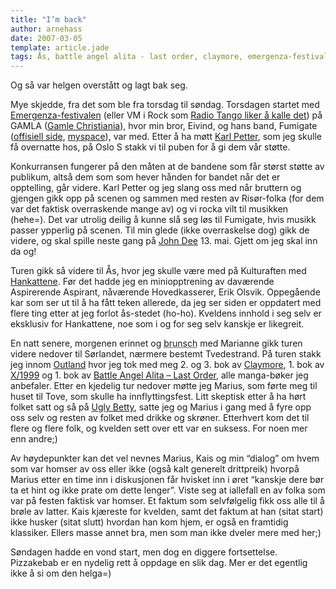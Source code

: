 ```yaml
---
title: "I’m back"
author: arnehass
date: 2007-03-05
template: article.jade
tags: Ås, battle angel alita - last order, claymore, emergenza-festivalen, Fest, gamle christiania, john dee, Oslo, radio tanga, Tvedestrand, ugly betty, vm i rock, x/1999
---
```


<p>Og så var helgen overstått og lagt bak seg.</p>
<p>Mye skjedde, fra det som ble fra torsdag til søndag. Torsdagen startet med <a href="http://www.emergenza.net/">Emergenza-festivalen</a> (eller VM i Rock som <a href="http://www.radiotango.no/ez/index.php/article/articleview/741">Radio Tango liker å kalle det</a>) på GAMLA (<a href="http://www.stortorvets-gjestgiveri.no/default.pl?subartlistekat=19">Gamle Christiania</a>), hvor min bror, Eivind, og hans band, Fumigate (<a href="http://fumigaterock.com/">offisiell side</a>, <a href="http://www.myspace.com/fumigate">myspace</a>), var med. Etter å ha møtt <a href="http://www.youtube.com/profile_videos?user=Karlph">Karl Petter</a>, som jeg skulle få overnatte hos, på Oslo S stakk vi til puben for å gi dem vår støtte.</p>
<span class="more"></span>
<p>Konkurransen fungerer på den måten at de bandene som får størst støtte av publikum, altså dem som som hever hånden for bandet når det er opptelling, går videre. Karl Petter og jeg slang oss med når bruttern og gjengen gikk opp på scenen og sammen med resten av Risør-folka (for dem var det faktisk overraskende mange av) og vi rocka vilt til musikken (hehe=). Det var utrolig deilig å kunne slå seg løs til Fumigate, hvis musikk passer ypperlig på scenen. Til min glede (ikke overraskelse dog) gikk de videre, og skal spille neste gang på <a href="http://www.rockefeller.no/">John Dee</a> 13. mai. Gjett om jeg skal inn da og!</p>
<p>Turen gikk så videre til Ås, hvor jeg skulle være med på Kulturaften med <a href="http://hankattforeningen.com/">Hankattene</a>. Før det hadde jeg en miniopptrening av daværende Aspirerende Aspirant, nåværende Hovedkasserer, Erik Olsvik. Oppegående kar som ser ut til å ha fått teken allerede, da jeg ser siden er oppdatert med flere ting etter at jeg forlot ås-stedet (ho-ho). Kveldens innhold i seg selv er eksklusiv for Hankattene, noe som i og for seg selv kanskje er likegreit.</p>
<p>En natt senere, morgenen erinnet og <abbr title="Breakfast &amp; lunsch at once">brunsch</abbr> med Marianne gikk turen videre nedover til Sørlandet, nærmere bestemt Tvedestrand. På turen stakk jeg innom <a href="http://www.outland.no/">Outland</a> hvor jeg tok med meg 2. og 3. bok av <a href="http://en.wikipedia.org/wiki/Claymore_(manga)">Claymore</a>, 1. bok av <a href="http://www.animenewsnetwork.com/encyclopedia/manga.php?id=1540">X/1999</a> og 1. bok av <a href="http://en.wikipedia.org/wiki/Battle_Angel_Alita">Battle Angel Alita – Last Order</a>, alle manga-bøker jeg anbefaler. Etter en kjedelig tur nedover møtte jeg Marius, som førte meg til huset til Tove, som skulle ha innflyttingsfest. Litt skeptisk etter å ha hørt folket satt og så på <a href="http://abc.go.com/primetime/uglybetty/index.html">Ugly Betty</a>, satte jeg og Marius i gang med å fyre opp oss selv og resten av folket med drikke og skrøner. Etterhvert kom det til flere og flere folk, og kvelden sett over ett var en suksess. For noen mer enn andre;)</p>
<p>Av høydepunkter kan det vel nevnes Marius, Kais og min “dialog” om hvem som var homser av oss eller ikke (også kalt generelt drittpreik) hvorpå Marius etter en time inn i diskusjonen får hvisket inn i øret “kanskje dere bør ta et hint og ikke prate om dette lenger”. Viste seg at iallefall en av folka som var på festen faktisk var homser. Et faktum som selvfølgelig fikk oss alle til å brøle av latter. Kais kjæreste for kvelden, samt det faktum at han (sitat start) ikke husker (sitat slutt) hvordan han kom hjem, er også en framtidig klassiker. Ellers masse annet bra, men som man ikke dveler mere med her;)</p>
<p>Søndagen hadde en vond start, men dog en diggere fortsettelse. Pizzakebab er en nydelig rett å oppdage en slik dag. Mer er det egentlig ikke å si om den helga=)</p>
